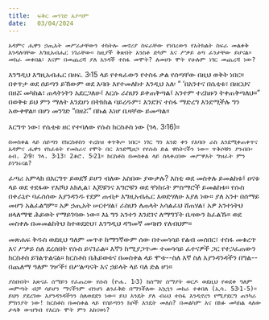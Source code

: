 ```yaml
---
title:  ፍቅር መንገድ አያጣም
date:   03/04/2024
---
```


`አዳምና ሔዋን ኃጢአት መሥራታቸውን ተከትሎ መኖሪያ ስፍራቸው የነበረውን የአትክልት ስፍራ መልቀቅ እንዳለባቸው እግዚአብሔር ነገራቸው። ከዚያች ቅጽበት አንስቶ ድካም እና ሥቃይ ዕጣ ፈንታቸው ይሆናል። መከራ መቀበል፣ እናም በመጨረሻ ያለ አንዳች ተስፋ መሞት? ለመሆኑ ሞት የሁሉም ነገር መጨረሻ ነው?`

እንግዲህ እግዚአብሔር በዘፍ. 3፡15 ላይ የተጻፈውን የተስፋ ቃል የሰጣቸው በዚህ ወቅት ነበር። በቀጥታ ወደ ሰይጣን ይኸውም ወደ እባቡ እየተመለከተ እንዲህ አለ፡ “ ‘በአንተና በሴቲቱ፣ በዘርህና በዘሯ መካከል፣ ጠላትነትን አደርጋለሁ፤ እርሱ ራስህን ይቀጠቅጣል፤ አንተም ተረከዙን ትቀጠቅጣለህ።” በወቅቱ ይህ ምን ማለት እንደሆነ በትክክል ባይረዱም፣ እንደገና ተስፋ ማድረግ እንደሚችሉ ግን አውቀዋል። በሆነ መንገድ “በዘሯ” በኩል እነሆ ቤዛቸው ይመጣል።

እርግጥ ነው፣ የሴቲቱ ዘር የተባለው የሱስ ክርስቶስ ነው (ገላ. 3፡16)።

`በመስቀል ላይ ሰይጣን የክርስቶስን ተረከዝ ቀጥቅጦ ነበር። ነገር ግን አንድ ቀን የእባቡ ራስ እንደሚቀጠቀጥና አዳምና ሔዋን የከፈቱት የመከራና የሞት በር እንደሚዘጋ የየሱስ ድል ዋስትናችን ነው። ጥቅሶቹን ያንብቡ፡ ዕብ. 2፡9፣ ገላ. 3፡13፣ 2ቆሮ. 5፡21። ክርስቶስ በመስቀል ላይ ስላቀረበው መሥዋእት ግዝፈት ምን ይነግሩናል?`


ፈጣሪ አምላክ በእርግጥ ይወደኝ ይሆን ብለው አስበው ያውቃሉ? እስቲ ወደ መስቀሉ ይመልከቱ፤ ዐናቱ ላይ ወደ ተደፋው የእሾህ አክሊል፣ እጆቹንና እግሮቹን ወደ ቸነከሩት ምስማሮች ይመልከቱ። የሱስ በቀራኒዮ ባፈሰሰው እያንዳንዱ የደም ጠብታ እግዚአብሔር እወድሃለሁ እያለ ነው። ያለ አንተ በሰማይ መሆን አልፈልግም። አዎ ኃጢአት ሠርተሃል፣ ራስህን ለጠላት አሳልፈህ ሸጠሃል፣ አዎ አንተነትህ ዘላለማዊ ሕይወት የማይገባው ነው። እኔ ግን አንተን እንደገና ለማግኘት ቤዛውን ከፈልኹ። ወደ መስቀሉ በመመልከትህ ከተወደድህ፣ እንግዲህ ዳግመኛ መባዘን የለብህም።

መጽሐፍ ቅዱስ ወደዚህ ዓለም መጥቶ ከማንኛውም ሰው በተመሳሳይ የልብ መሰበር፣ ተስፋ መቁረጥ እና ሥቃይ ስለ ደረሰበት የሱስ ይናገራል። እኛን ከሚያጋጥሙ ተመሳሳይ ፈተናዎች ጋር የተጋፈጠውን ክርስቶስ ይገልጥልናል። ክርስቶስ በሕይወቱና በመስቀል ላይ ሞቱ--ስለ እኛ ስለ እያንዳንዳችን በግል--በጨለማ ዓለም ገዦች፣ በሥልጣናት እና ኃይላት ላይ ባለ ድል ሆነ።

`ያስቡበት፡ አጽናፈ ሰማይን የፈጠረው የሱስ (ዮሐ. 1፡3) ከሰማየ ሰማያት ወርዶ ወደዚህ የወደቀ ዓለም መምጣት ብቻ ሳይሆን ማናችንም ብንሆነ ልንፈቅድ በማንችለው አኳኋን መከራ ተቀበለ (ኢሳ. 53፡1-5)። ይህን ያደረገው እያንዳንዳችንን ስለወደደን ነው። ይህ እንዴት ያለ ብሩህ ተስፋ እንዲኖረን የሚያደርግ ጠንካራ ምክንያት ነው! ክርስቶስ በመስቀል ላይ የሰይጣንን ክሶች እንዴት መለሰ? በመልካም እና በክፉ መካከል ላለው ታላቅ ውዝግብ የእርሱ ሞት ምን አከናወነ?`